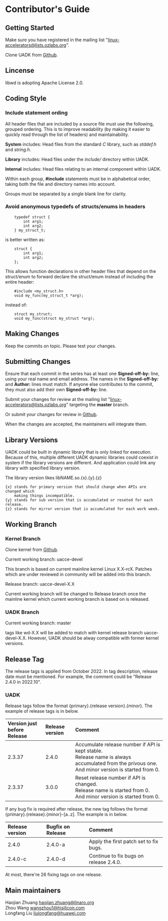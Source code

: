 
# Contributor's Guide

## Getting Started

Make sure you have registered in the mailing list "linux-accelerators@lists.ozlabs.org".

Clone UADK from [Github](https://github.com/Linaro/uadk).

## Lincense

libwd is adopting Apache License 2.0.

## Coding Style

### Include statement ording

All header files that are included by a source file must use the following,
grouped ordering. This is to improve readability (by making it easier to
quickly read through the list of headers) and maintainability.

**System** includes: Head files from the standard *C* library, such as
		     *stddef.h* and *string.h*.

**Library** includes: Head files under the *include/* directory within
		      UADK.

**Internal** includes: Head files relating to an internal component within
		       UADK.

Within each group, **\#include** statements must be in alphabetical order,
taking both the file and directory names into account.

Groups must be separated by a single blank line for clarity.

### Avoid anonymous typedefs of structs/enums in headers

```
    typedef struct {
        int arg1;
        int arg2;
    } my_struct_t;
```
is better written as:
```
    struct {
        int arg1;
        int arg2;
    };
```

This allows function declarations in other header files that depend on the
struct/enum to forward declare the struct/enum instead of including the entire
header:

```
    #include <my_struct.h>
    void my_func(my_struct_t *arg);
```
instead of:
```
    struct my_struct;
    void my_func(struct my_struct *arg);
```

## Making Changes

Keep the commits on topic.
Please test your changes.

## Submitting Changes

Ensure that each commit in the series has at least one **Signed-off-by:** line,
using your real name and email address. The names in the **Signed-off-by:**
and **Author:** lines must match. If anyone else contributes to the commit,
they must also add their own **Signed-off-by:** line.

Submit your changes for review at the mailing list
"linux-accelerators@lists.ozlabs.org" targeting the **master** branch.

Or submit your changes for review in [Github](https://github.com/Linaro/uadk).

When the changes are accepted, the maintainers will integrate them.

## Library Versions

UADK could be built in dynamic library that is only linked for execution.
Because of this, multiple different UADK dynamic libraries could coexist in
system if the library versions are different. And application could link
any library with specified library version.

The library version likes libNAME.so.{x}.{y}.{z}

```
{x} stands for primary version that should change when APIs are changed which
    making things incompatible.
{y} stands for sub version that is accumulated or reseted for each release.
{z} stands for mirror version that is accumulated for each work week.
```


## Working Branch

### Kernel Branch

Clone kernel from [Github](https://github.com/Linaro/linux-kernel-warpdrive).

 Current working branch: uacce-devel

   This branch is based on current mainline kernel Linux X.X-rcX. Patches which
   are under reviewed in community will be added into this branch.

 Release branch: uacce-devel-X.X

   Current working branch will be changed to Release branch once the mainline
   kernel which current working branch is based on is released.

### UADK Branch

 Current working branch: master

   tags like wd-X.X will be added to match with kernel release branch
   uacce-devel-X.X. However, UADK should be alway compatible with
   former kernel versions.


## Release Tag

  The release tags is applied from October 2022. In tag description, release
date must be mentioned. For example, the comment could be
"Release 2.4.0 in 2022.10".


### UADK

  Release tags follow the format {primary}.{release version}.{minor}. The
  example of release tags is in below.

| Version just before Release  | Release version  | Comment  |
|:----------|:----------|:----------|
| 2.3.37    | 2.4.0    | Accumulate release number if API is kept stable.<br> Release name is always accumulated from the privous one. And minor version is started from 0. |
| 2.3.37    | 3.0.0    | Reset release number if API is changed.<br> Release name is started from 0. And minor version is started from 0. |


  If any bug fix is required after release, the new tag follows the format {primary}.{release}.{minor}-[a..z]. The example is in below.

| Release version | Bugfix on Release | Comment |
|:----------|:----------|:----------|
| 2.4.0     | 2.4.0-a   | Apply the first patch set to fix bugs. |
| 2.4.0-c   | 2.4.0-d   | Continue to fix bugs on release 2.4.0. |


  At most, there're 26 fixing tags on one release.

## Main maintainers

Haojian Zhuang <haojian.zhuang@linaro.org>\
Zhou Wang <wangzhou1@hisilicon.com>\
Longfang Liu <liulongfang@huawei.com>
